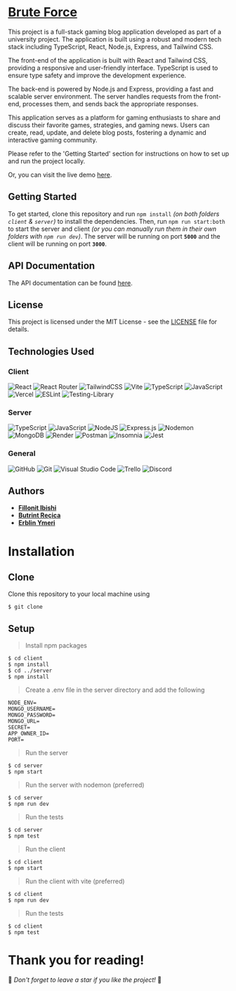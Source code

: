 # [Brute Force](https://brute-force-v2.vercel.app/)
This project is a full-stack gaming blog application developed as part of a university project. The application is built using a robust and modern tech stack including TypeScript, React, Node.js, Express, and Tailwind CSS.

The front-end of the application is built with React and Tailwind CSS, providing a responsive and user-friendly interface. TypeScript is used to ensure type safety and improve the development experience.

The back-end is powered by Node.js and Express, providing a fast and scalable server environment. The server handles requests from the front-end, processes them, and sends back the appropriate responses.

This application serves as a platform for gaming enthusiasts to share and discuss their favorite games, strategies, and gaming news. Users can create, read, update, and delete blog posts, fostering a dynamic and interactive gaming community.

Please refer to the 'Getting Started' section for instructions on how to set up and run the project locally.

Or, you can visit the live demo [here](https://brute-force-v2.vercel.app/).

## Getting Started
To get started, clone this repository and run `npm install` *(on both folders `client` & `server`)* to install the dependencies. Then, run `npm run start:both` to start the server and client *(or you can manually run them in their own folders with `npm run dev`)*. The server will be running on port **`5000`** and the client will be running on port **`3000`**.

## API Documentation
The API documentation can be found [here](https://documenter.getpostman.com/view/18001727/2s9YsT6onc).

## License
This project is licensed under the MIT License - see the [LICENSE](LICENSE) file for details.

## Technologies Used

### Client
![React](https://img.shields.io/badge/react-%2320232a.svg?style=for-the-badge&logo=react&logoColor=%2361DAFB) ![React Router](https://img.shields.io/badge/React_Router-CA4245?style=for-the-badge&logo=react-router&logoColor=white) ![TailwindCSS](https://img.shields.io/badge/tailwindcss-%2338B2AC.svg?style=for-the-badge&logo=tailwind-css&logoColor=white) ![Vite](https://img.shields.io/badge/vite-%23646CFF.svg?style=for-the-badge&logo=vite&logoColor=white) ![TypeScript](https://img.shields.io/badge/typescript-%23007ACC.svg?style=for-the-badge&logo=typescript&logoColor=white) ![JavaScript](https://img.shields.io/badge/javascript-%23323330.svg?style=for-the-badge&logo=javascript&logoColor=%23F7DF1E) ![Vercel](https://img.shields.io/badge/vercel-%23000000.svg?style=for-the-badge&logo=vercel&logoColor=white) ![ESLint](https://img.shields.io/badge/ESLint-4B3263?style=for-the-badge&logo=eslint&logoColor=white) ![Testing-Library](https://img.shields.io/badge/-TestingLibrary-%23E33332?style=for-the-badge&logo=testing-library&logoColor=white)

### Server
![TypeScript](https://img.shields.io/badge/typescript-%23007ACC.svg?style=for-the-badge&logo=typescript&logoColor=white) ![JavaScript](https://img.shields.io/badge/javascript-%23323330.svg?style=for-the-badge&logo=javascript&logoColor=%23F7DF1E) ![NodeJS](https://img.shields.io/badge/node.js-6DA55F?style=for-the-badge&logo=node.js&logoColor=white) ![Express.js](https://img.shields.io/badge/express.js-%23404d59.svg?style=for-the-badge&logo=express&logoColor=%2361DAFB) ![Nodemon](https://img.shields.io/badge/NODEMON-%23323330.svg?style=for-the-badge&logo=nodemon&logoColor=%BBDEAD) ![MongoDB](https://img.shields.io/badge/MongoDB-%234ea94b.svg?style=for-the-badge&logo=mongodb&logoColor=white) ![Render](https://img.shields.io/badge/Render-%46E3B7.svg?style=for-the-badge&logo=render&logoColor=white) ![Postman](https://img.shields.io/badge/Postman-FF6C37?style=for-the-badge&logo=postman&logoColor=white) ![Insomnia](https://img.shields.io/badge/Insomnia-black?style=for-the-badge&logo=insomnia&logoColor=5849BE) ![Jest](https://img.shields.io/badge/-jest-%23C21325?style=for-the-badge&logo=jest&logoColor=white)

### General
![GitHub](https://img.shields.io/badge/github-%23121011.svg?style=for-the-badge&logo=github&logoColor=white) ![Git](https://img.shields.io/badge/git-%23F05033.svg?style=for-the-badge&logo=git&logoColor=white) ![Visual Studio Code](https://img.shields.io/badge/Visual%20Studio%20Code-0078d7.svg?style=for-the-badge&logo=visual-studio-code&logoColor=white) ![Trello](https://img.shields.io/badge/Trello-%23026AA7.svg?style=for-the-badge&logo=Trello&logoColor=white) ![Discord](https://img.shields.io/badge/Discord-%235865F2.svg?style=for-the-badge&logo=discord&logoColor=white)

## Authors
- [**Fillonit Ibishi**](https://github.com/Fillonit)
- [**Butrint Reçica**](https://github.com/butrinntt)
- [**Erblin Ymeri**](https://github.com/YumaSisyphus)

# Installation
## Clone
Clone this repository to your local machine using 
```shell
$ git clone
```
## Setup
> Install npm packages
```shell
$ cd client
$ npm install
$ cd ../server
$ npm install
```
> Create a .env file in the server directory and add the following
```shell
NODE_ENV=
MONGO_USERNAME=
MONGO_PASSWORD=
MONGO_URL=
SECRET=
APP_OWNER_ID=
PORT=
```

> Run the server
```shell
$ cd server
$ npm start
```
> Run the server with nodemon (preferred)
```shell
$ cd server
$ npm run dev
```
> Run the tests
```shell
$ cd server
$ npm test
```

> Run the client
```shell
$ cd client
$ npm start
```
> Run the client with vite (preferred)
```shell
$ cd client
$ npm run dev
```
> Run the tests
```shell
$ cd client
$ npm test
```

# Thank you for reading!
🌟 *Don't forget to leave a star if you like the project!* 🌟